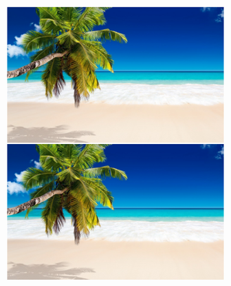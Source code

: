

<img src="./zimage/pc_wallpager_photo/1440x900/1.jpg"/>

<img src="https://github.com/ZukGit/Z_Wallpaper/blob/master/zimage/pc_wallpager_photo/1440x900/1.jpg"/>



